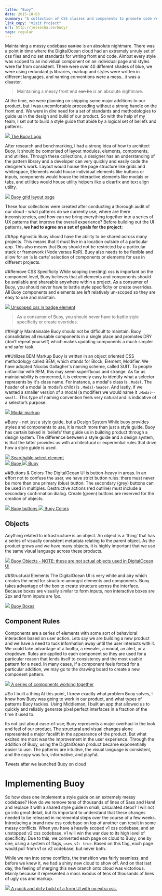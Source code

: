 ```yaml
---
title: "Buoy"
date: 2015-10-03
summary: "A collection of CSS classes and components to promote code reusability, rapid development and mantainability."
link_copy: "Visit Project"
url: http://jessecha.se/buoy/
tags: regular
---
```

Maintaining a messy codebase <strike>can be</strike> is an absolute nightmare. There was a point in time where the DigitalOcean cloud had an extremely unruly set of css files and no set standards for writing front end code. Almost every style was scoped to an individual component on an individual page and styles were far from consistent. There were over 40 different shades of blue, we were using redundant js libraries, markup and styles were written in different languages, and naming conventions were a mess…it was a disaster.

<blockquote>
Maintaining a messy front end <strike>can be</strike> is an absolute nightmare.
</blockquote>

At the time, we were planning on shipping some major additions to our product, but I was uncomfortable proceeding without a strong handle on the front end. We were in dire need for a set of standards and methodologies to guide us in the design and build of our product. So with the help of my team, I set out to build a style guide that abide by a logical set of beliefs and patterns.

<a class="enlarge border" href="/assets/images/projects/buoy/buoy.jpg">
  <img data-src="/assets/images/projects/buoy/buoy.jpg" src="/assets/images/blank.jpg">
  The Buoy Logo
</a>

After research and benchmarking, I had a strong idea of how to architect Buoy. It should be comprised of layout modules, elements, components, and utilities. Through these collections, a designer has an understanding of the pattern library and a developer can very quickly and easily code  the designer's work. Layout would house the page structure like grids and whitespace, Elements would house individual elements like buttons or inputs, components would house the interactive elements like modals or tabs, and utilities would house utility helpers like a clearfix and text align utility.

<a class="enlarge border" href="/assets/images/projects/buoy/grid.jpg">
  <img data-src="/assets/images/projects/buoy/grid.jpg" src="/assets/images/blank.jpg">
  Buoy grid layout page
</a>

These four collections were created after conducting a thorough audit of our cloud - what patterns do we currently use, where are there inconsistencies, and how can we bring everything together into a series of UX patterns that improve the overall experience? Before building out the UI patterns, **we had to agree on a set of goals for the project:**

##App Agnostic
Buoy should have the ability to be shared across many projects. This means that it must live in a location outside of a particular app. This also means that Buoy should not be restricted by a particular stack or framework (Node versus RoR). Buoy also needs to be flexible and allow for an ‘a la carte’ selection of components or elements for use in different projects.

##Remove CSS Specificity
While scoping (nesting) css is important on the component level, Buoy believes that all elements and components should be available and shareable anywhere within a project. As a consumer of Buoy, you should never have to battle style specificity or create overrides. All Buoy components and elements are left relatively un-scoped so they are easy to use and maintain.

<a class="enlarge" href="/assets/images/projects/buoy/badges.png">
  <img data-src="/assets/images/projects/buoy/badges.png" src="/assets/images/blank.jpg">
  Unscoped css in badge element
</a>

<blockquote>
As a consumer of Buoy, you should never have to battle style specificity or create overrides.
</blockquote>

##Highly Maintainable
Buoy should not be difficult to maintain. Buoy consolidates all reusable components in a single place and promotes DRY (don’t repeat yourself) which makes updating components a much simpler and safer task.

<!-- <a class="enlarge" href="/assets/images/projects/buoy/whitespace.png">
  ![Alt text](/assets/images/projects/buoy/whitespace.png)
  Modular css files - sass whitespace mapping
</a> -->

##Utilizes BEM Markup
Buoy is written in an object oriented CSS methodology called BEM, which stands for Block, Element, Modifier. We have adopted Nicolas Gallagher's naming scheme, called SUIT. To people unfamiliar with BEM, this may seem superfluous and strange. As far as maintainability is concerned, it is extremely easy to identify what a selector represents by it's class name. For instance, a modal's class is `.Modal`. The header of a modal (a modal’s child) is `.Modal-header`. And lastly, if we wanted a smaller version of a modal (a modifier) we would name it `.Modal—-small.` This type of naming convention feels very natural and is indicative of a selector’s purpose.

<a class="enlarge border" href="/assets/images/projects/buoy/markup.jpg">
  <img data-src="/assets/images/projects/buoy/markup.jpg" src="/assets/images/blank.jpg">
  Modal markup
</a>

#Buoy - not just a style guide, but a Design System
While buoy provides styles and components to use, it is much more than just a style guide. Buoy has certain baked in ‘beliefs’ that guide us in building product through a design system. The difference between a style guide and a design system, is that the latter provides us with architectural or experiential rules that drive how a style guide is used. 

<a class="enlarge border" href="/assets/images/projects/buoy/select.jpg">
  <img data-src="/assets/images/projects/buoy/select.jpg" src="/assets/images/blank.jpg">
  Searchable select element
</a>

<div class="halfWrap">
  <a class="enlarge border half" href="/assets/images/projects/buoy/tabs.jpg">
    <img data-src="/assets/images/projects/buoy/tabs.jpg" src="/assets/images/blank.jpg">
    Buoy
  </a><a class="enlarge border half" href="/assets/images/projects/buoy/empty.jpg">
    <img data-src="/assets/images/projects/buoy/empty.jpg" src="/assets/images/blank.jpg">
    Buoy
  </a>
</div>

##Buttons & Colors
The DigitalOcean UI is button-heavy in areas. In an effort not to confuse the user, we have strict button rules: there must never be more than one primary (blue) button. The secondary (grey) buttons can be used in multiples. Destructive actions (red outline) must include a secondary confirmation dialog. Create (green) buttons are reserved for the creation of objects.

<div class="halfWrap">
  <a class="enlarge border half" href="/assets/images/projects/buoy/buttons.jpg">
    <img data-src="/assets/images/projects/buoy/buttons.jpg" src="/assets/images/blank.jpg">
    Buoy buttons
  </a><a class="enlarge border half" href="/assets/images/projects/buoy/colors.jpg">
    <img data-src="/assets/images/projects/buoy/colors.jpg" src="/assets/images/blank.jpg">
    Buoy Colors
  </a>
</div>

## Objects
Anything related to infrastructure is an object. An object is a ‘thing’ that has a series of visually consistent metadata relating to the parent object. As the product grows and we have many objects, it is highly important that we use the same visual language across these products.

<a class="enlarge border" href="/assets/images/projects/buoy/objects.jpg">
  <img data-src="/assets/images/projects/buoy/objects.jpg" src="/assets/images/blank.jpg">
  Buoy Objects - NOTE: these are not actual objects used in DigitalOcean UI
</a>

##Structural Elements
The DigitalOcean UI is very white and airy which creates the need for structure amongst elements and components. Buoy takes advantage of the box to create structure across the interface. Because boxes are visually similar to form inputs, non interactive boxes are 2px and form inputs are 1px.

<a class="enlarge border" href="/assets/images/projects/buoy/boxes.jpg">
  <img data-src="/assets/images/projects/buoy/boxes.jpg" src="/assets/images/blank.jpg">
  Buoy Boxes
</a>

## Component Rules
Components are a series of elements with some sort of behavioral interaction based on user action. Lets say we are building a new product and we have a need to tuck information away until the user interacts with it. We could take advantage of a tooltip, a revealer, a modal, an alert, or a dropdown. Rules are applied to each component so they are used for a particular reason that lends itself to consistency and the most usable pattern for a need. In many cases, if a component feels forced for a particular addition, we may go to the drawing board to create a new component pattern.

<a class="enlarge border" href="/assets/images/projects/buoy/demo.gif">
  <img data-src="/assets/images/projects/buoy/demo.gif" src="/assets/images/blank.jpg">
  A series of components working together
</a>

#So I built a thing
At this point, I knew exactly what problem Buoy solves, I know how Buoy was going to work in our product, and what types of patterns Buoy tackles. Using Middleman, I built an app that allowed us to quickly and reliably generate pixel perfect interfaces in a fraction of the time it used to. 

Its not just about ease-of-use; Buoy represents a major overhaul in the look and feel of our product. The structural and visual changes alone represented a major facelift in the appearance of the product. But what excited me most was the improvement in the user experience. Through the addition of Buoy, using the DigitalOcean product became exponentially easier to use. The patterns are intuitive, the visual language is consistent, and the copy was fun, informative, and playful.

<div class="Tweets"></div>
<span class="Caption--faux">Tweets after we launched Buoy on cloud</span>

# Implementing Buoy
So how does one implement a style guide on an extremely messy codebase? How do we remove tens of thousands of lines of Sass and Haml and replace it with a shared style guide in small, calculated steps? I will not go into great detail, but its important to understand that these changes needed to be released in incremental steps over the course of a few weeks. Introducing a brand new css codebase on top of another can result in some messy conflicts. When you have a heavily scoped v1 css codebase, and an unstopped v2 css codebase, v1 will win the war due to its high level of specificity. Due to this, we converted each page on cloud to Buoy, one by one, using a system of flags, `uses_v2: true`. Based on this flag, each page would pull from v1 or v2 codebase, but never both.

While we ran into some conflicts, the transition was fairly seamless, and before we knew it, we had a shiny new cloud to show off. And on that last day, the feeling of merging this new branch onto cloud was victorious. Mainly because it represented a mass exodus of tens of thousands of lines of ugly css and markup. 

<a class="enlarge border" href="/assets/images/projects/buoy/buoy-build.gif">
  <img data-src="/assets/images/projects/buoy/buoy-build.gif" src="/assets/images/blank.jpg">
  A quick and dirty build of a form UI with no extra css.
</a>